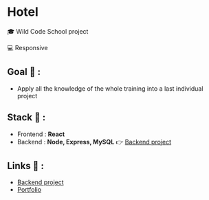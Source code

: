 # Hotel

<p>🎓 Wild Code School project</p>
<p>💻 Responsive</p>

## Goal 🎯 :
* Apply all the knowledge of the whole training into a last individual project

## Stack 💎 :
* Frontend : **React**
* Backend : **Node, Express, MySQL** 👉 [Backend project](https://github.com/clepirault/Hotel-back)

## Links 🔗 :
* [Backend project](https://github.com/clepirault/Hotel-back)
* [Portfolio](https://clemence-pirault.vercel.app/portfolio/hotel)
